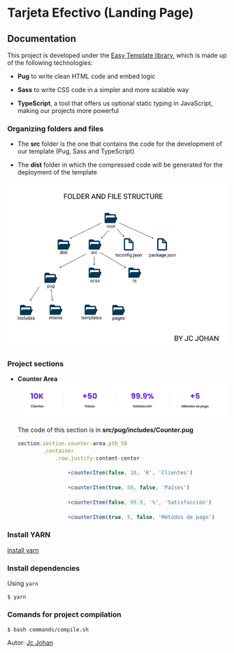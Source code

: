 # Tarjeta Efectivo (Landing Page)

## **Documentation**

This project is developed under the [Easy Template library](https://github.com/johancastillo/easy-template), which is made up of the following technologies:

* **Pug** to write clean HTML code and embed logic

* **Sass** to write CSS code in a simpler and more scalable way

* **TypeScript**, a tool that offers us optional static typing in JavaScript, making our projects more powerful

### **Organizing folders and files**

* The **src** folder is the one that contains the code for the development of our template (Pug, Sass and TypeScript)

* The **dist** folder in which the compressed code will be generated for the deployment of the template

![Folders Structure](./documentation/folders.png)

### **Project sections**

* **Counter Area**
    ![Counter area](./documentation/screenshots/counter.png)

    The code of this section is in **src/pug/includes/Counter.pug**
    ```js
    section.section.counter-area.ptb_50
            .container
                .row.justify-content-center

                    +counterItem(false, 10, 'K', 'Clientes')
                    
                    +counterItem(true, 50, false, 'Países')
                    
                    +counterItem(false, 99.9, '%', 'Satisfacción')
                    
                    +counterItem(true, 5, false, 'Métodos de pago')
    ```


### Install YARN
[Install yarn](https://classic.yarnpkg.com/en/docs/install#debian-stable)

### **Install dependencies**
Using `yarn`
```shell
$ yarn
```

### **Comands for project compilation**

```shell
$ bash commands/compile.sh
```


Autor: [Jc Johan](https://instagram.com/jcboxing2707)

